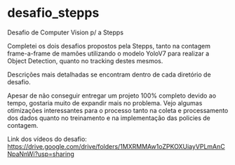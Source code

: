 # desafio_stepps
Desafio de Computer Vision p/ a Stepps

Completei os dois desafios propostos pela Stepps, tanto na contagem frame-a-frame de mamões utilizando o modelo YoloV7 para realizar a Object Detection, quanto no tracking destes mesmos.

Descrições mais detalhadas se encontram dentro de cada diretório de desafio.

Apesar de não conseguir entregar um projeto 100% completo devido ao tempo, gostaria muito de expandir mais no problema. Vejo algumas otimizações interessantes para o processo tanto na coleta e processamento dos dados quanto no treinamento e na implementação das policies de contagem.

Link dos vídeos do desafio: https://drive.google.com/drive/folders/1MXRMMAw1oZPKOXUiayVPLmAnCNpaNnWi?usp=sharing
